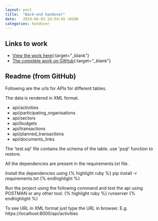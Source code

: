 ```yaml
---
layout: post
title:  "Back-end handover"
date:   2019-06-03 14:54:49 +0100
categories: handover
---
```


## Links to work
* [View the work here](https://beis-odart-iati-api.herokuapp.com/){:target="_blank"}  
* [The complete work on GitHub](https://github.com/digi2al/IATI-export-API){:target="_blank"}

## Readme (from GitHub)

Following are the urls for APIs for different tables.

The data is rendered in XML format.

* api/activities
* api/participating_organisations
* api/sectors
* api/budgets
* api/transactions
* api/planned_transactions
* api/documents_links


The 'test.sql' file contains the schema of the table.
use 'psql' function to restore.

All the dependencies are present in the requirements.txt file.

Install the dependencies using
{% highlight ruby %}
pip install -r requirements.txt
{% endhighlight %}

Run the project using the following command and test the api using POSTMAN or any other tool.
{% highlight ruby %}
runserver
{% endhighlight %}


To see URL in XML format just type the URL in browser.
E.g. https://localhost:8000/api/activities
